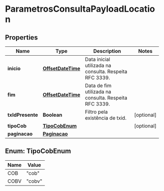 # ParametrosConsultaPayloadLocation

## Properties
Name | Type | Description | Notes
------------ | ------------- | ------------- | -------------
**inicio** | [**OffsetDateTime**](OffsetDateTime.md) | Data inicial utilizada na consulta. Respeita RFC 3339. | 
**fim** | [**OffsetDateTime**](OffsetDateTime.md) | Data de fim utilizada na consulta. Respeita RFC 3339. | 
**txIdPresente** | **Boolean** | Filtro pela existência de txid. |  [optional]
**tipoCob** | [**TipoCobEnum**](#TipoCobEnum) |  |  [optional]
**paginacao** | [**Paginacao**](Paginacao.md) |  | 

<a name="TipoCobEnum"></a>
## Enum: TipoCobEnum
Name | Value
---- | -----
COB | &quot;cob&quot;
COBV | &quot;cobv&quot;
